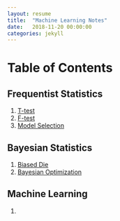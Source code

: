 ```yaml
---
layout: resume
title:  "Machine Learning Notes"
date:   2018-11-20 00:00:00
categories: jekyll
---
```



# Table of Contents

## Frequentist Statistics 
1. [T-test]()
2. [F-test]()
3. [Model Selection]()


## Bayesian Statistics
1. [Biased Die]()
2. [Bayesian Optimization]()

## Machine Learning
1. 
